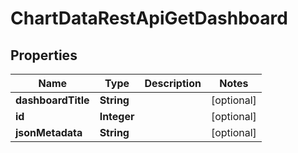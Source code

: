 # ChartDataRestApiGetDashboard

## Properties
Name | Type | Description | Notes
------------ | ------------- | ------------- | -------------
**dashboardTitle** | **String** |  |  [optional]
**id** | **Integer** |  |  [optional]
**jsonMetadata** | **String** |  |  [optional]
